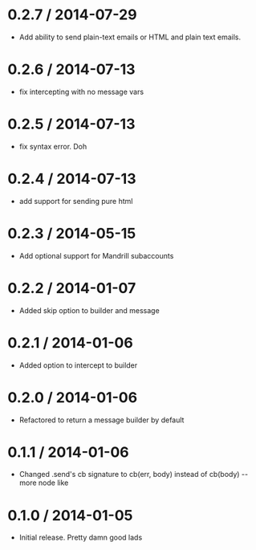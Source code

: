 
0.2.7 / 2014-07-29 
==================

 * Add ability to send plain-text emails or HTML and plain text emails.

0.2.6 / 2014-07-13 
==================

 * fix intercepting with no message vars

0.2.5 / 2014-07-13 
==================

 * fix syntax error. Doh

0.2.4 / 2014-07-13 
==================

 * add support for sending pure html

0.2.3 / 2014-05-15 
==================

 * Add optional support for Mandrill subaccounts

0.2.2 / 2014-01-07 
==================

 * Added skip option to builder and message

0.2.1 / 2014-01-06 
==================

 * Added option to intercept to builder

0.2.0 / 2014-01-06 
==================

 * Refactored to return a message builder by default

0.1.1 / 2014-01-06 
==================

 * Changed .send's cb signature to cb(err, body) instead of cb(body) -- more node like

0.1.0 / 2014-01-05 
==================

 * Initial release. Pretty damn good lads

